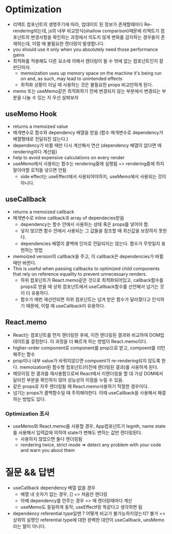 # Optimization

  * 리액트 컴포넌트의 생명주기에 따라, 업데이트 된 정보가 존재할때마다 Re-rendering되는데, js의 내부 비교방식(shallow comparison)때문에 리액트가 컴포넌트의 변경사항을 확인하는 과정에서 의도치 않게 변화를 감지하는 경우들이 존재하는데, 이럴 때 불필요한 렌더링이 발생합니다.
  * you should use it only when you absolutely need those performance gains
  * 최적화를 적용해도 다른 요소에 의해서 렌더링이 될 수 밖에 없는 컴포넌트인지 잘 판단하자.
    * memoization uses up memory space on the machine it's being run on and, as such, may lead to unintended effects
    * 최적화 상황이 아닐 때 사용하는 것은 불필요한 props 비교만하게 된다.
  * memo 또는 useMemo같은 최적화하기 전에 변경되지 않는 부분에서 변경되는 부분을 나눌 수 있는 지 우선 살펴보자
  

  ## useMemo Hook

  * returns a memoized value
  * 매개변수로 함수와 dependency 배열을 받음 (함수 매개변수로 dependency가 배열형태로 전달되진 않는다.)
  * dependency가 바뀔 때만 다시 계산해서 연산 (dependency 배열이 없다면 매 rendering마다 계산됨)
  * help to avoid expensive calculations on every render
  * useMemo에서 사용되는 함수는 rendering중에 실행됨 => rendering중에 하지말아야할 로직들 넣으면 안됨
    * side effect는 useEffect에서 사용되어야하지, useMemo에서 사용되는 것이 아니다.
  
  ## useCallback 

  * returns a memoized callback
  * 매개변수로 inline callback과 array of dependecies받음
    * dependency는 함수 안에서 사용하는 상태 혹은 props를 넣어야 함.
    * 넣지 않으면 함수 안에서 사용되는 그 값들을 참조할 때 최신값을 보장하지 못한다.
    * dependencies 배열이 콜백에 인자로 전달되지는 않는다. 함수가 무엇일지 표현하는 방법
  * memoized version의 callback을 주고, 이 callback은 dependencies가 바뀔때만 바뀐다.
  * This is useful when passing callbacks to optimized child components that rely on reference equality to prevent unnecessary renders.
    * 하위 컴포넌트가 React.memo같은 것으로 최적화되어있고, callback함수를 props로 받을 때 상위 컴포넌트에서 useCallback함수를 선언해서 넘기는 것이 더 유용하다.
    * 함수가 매번 재선언되면 하위 컴포넌트는 넘겨 받은 함수가 달라졌다고 인식하기 때문에, 이럴 때 useCallback이 유용하다.

  ## React.memo

  * React는 컴포넌트를 먼저 렌더링한 후에, 이전 렌더링된 결과와 비교하여 DOM업데이트를 결정한다. 이 과정을 더 빠르게 하는 방법이 React.memo이다.
  * higher-order component로 component를 prop으로 받고, compoent를 리턴해주는 함수
  * prop이나 내부 value가 바뀌지않으면 compoent가 re-rendering되지 않도록 한다. memoization된 함수형 컴포넌트(이전에 렌더링된 결과)를 사용하게 된다. 
  * 메모이징 한 결과를 재사용함으로써 React에서 리렌더링을 할 대 가상 DOM에서 달라진 부분을 확인하지 않아 성능상의 이점을 누릴 수 있음.
  * 같은 props로 자주 렌더링될 때 React.memo사용하기 적절한 경우이다.
  * 넘기는 props가 콜백함수일 때 주의해야한다. 이때 useCallback을 사용해서 해결하는 방법도 있다.

### Optimization 조사

* useMemo와 React.memo를 사용할 경우, App컴포넌트가 legnth, name state를 사용해서 입력값에 의하여 state가 변해도 변하는 값만 렌더링된다.
  * 사용하지 않았으면 둘다 렌더링됨
  * rendering twice, strict mode => detect any problem with your code and warn you about them

# 질문 && 답변

  * useCallback dependency 배열 없을 경우
    * 배열 내 숫자가 없는 경우, [] => 처음만 렌더링
    * 아예 dependency를 안주는 경우 =>  매 렌더링때마다 계산
    * useMemo도 동일하게 동작, useEffectf랑 똑같다고 생각하면 됨
  * dependency referential type일땐 ? 어떻게 비교가 불가능하지않는지? 불가 => 상위의 설명인 referential type에 대한 완벽한 대안이 useCallback, uesMemo라는 말이 아니다.